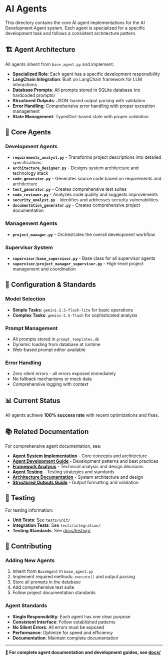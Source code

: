 # AI Agents

This directory contains the core AI agent implementations for the AI Development Agent system. Each agent is specialized for a specific development task and follows a consistent architecture pattern.

## 🏗️ Agent Architecture

All agents inherit from `base_agent.py` and implement:
- **Specialized Role**: Each agent has a specific development responsibility
- **LangChain Integration**: Built on LangChain framework for LLM interactions
- **Database Prompts**: All prompts stored in SQLite database (no hardcoded prompts)
- **Structured Outputs**: JSON-based output parsing with validation
- **Error Handling**: Comprehensive error handling with proper exception management
- **State Management**: TypedDict-based state with proper validation

## 🤖 Core Agents

### Development Agents
- **`requirements_analyst.py`** - Transforms project descriptions into detailed specifications
- **`architecture_designer.py`** - Designs system architecture and technology stack
- **`code_generator.py`** - Generates source code based on requirements and architecture
- **`test_generator.py`** - Creates comprehensive test suites
- **`code_reviewer.py`** - Analyzes code quality and suggests improvements
- **`security_analyst.py`** - Identifies and addresses security vulnerabilities
- **`documentation_generator.py`** - Creates comprehensive project documentation

### Management Agents
- **`project_manager.py`** - Orchestrates the overall development workflow

### Supervisor System
- **`supervisor/base_supervisor.py`** - Base class for all supervisor agents
- **`supervisor/project_manager_supervisor.py`** - High-level project management and coordination

## 🔧 Configuration & Standards

### Model Selection
- **Simple Tasks**: `gemini-2.5-flash-lite` for basic operations
- **Complex Tasks**: `gemini-2.5-flash` for sophisticated analysis

### Prompt Management
- All prompts stored in `prompt_templates.db`
- Dynamic loading from database at runtime
- Web-based prompt editor available

### Error Handling
- Zero silent errors - all errors exposed immediately
- No fallback mechanisms or mock data
- Comprehensive logging with context

## 📊 Current Status

All agents achieve **100% success rate** with recent optimizations and fixes.

## 📚 Related Documentation

For comprehensive agent documentation, see:

- **[Agent System Implementation](../docs/concepts/agent_system_implementation_concept.md)** - Core concepts and architecture
- **[Agent Development Guide](../docs/guides/langgraph/agent_development_guide.md)** - Development patterns and best practices
- **[Framework Analysis](../docs/analysis/agent_analysis/framework_analysis.md)** - Technical analysis and design decisions
- **[Agent Testing](../docs/testing/)** - Testing strategies and standards
- **[Architecture Documentation](../docs/architecture/)** - System architecture and design
- **[Structured Outputs Guide](../docs/guides/architecture/structured_outputs.md)** - Output formatting and validation

## 🧪 Testing

For testing information:
- **Unit Tests**: See `tests/unit/` 
- **Integration Tests**: See `tests/integration/`
- **Testing Standards**: See [docs/testing/](../docs/testing/README.md)

## 🤝 Contributing

### Adding New Agents
1. Inherit from `BaseAgent` in `base_agent.py`
2. Implement required methods: `execute()` and output parsing
3. Store all prompts in the database
4. Add comprehensive test suite
5. Follow project documentation standards

### Agent Standards
- **Single Responsibility**: Each agent has one clear purpose
- **Consistent Interface**: Follow established patterns
- **No Silent Errors**: All errors must be exposed
- **Performance**: Optimize for speed and efficiency
- **Documentation**: Maintain complete documentation

---

**📖 For complete agent documentation and development guides, see [docs/](../docs/README.md)**